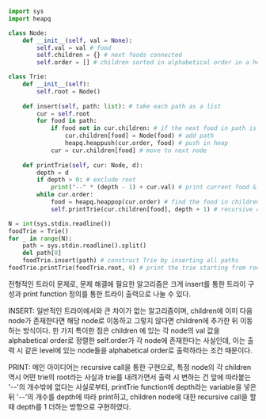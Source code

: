```python
import sys
import heapq

class Node:
    def __init__(self, val = None):
        self.val = val # food
        self.children = {} # next foods connected
        self.order = [] # children sorted in alphabetical order in a heap

class Trie:
    def __init__(self):
        self.root = Node()
    
    def insert(self, path: list): # take each path as a list
        cur = self.root 
        for food in path:
            if food not in cur.children: # if the next food in path is not included in children
                cur.children[food] = Node(food) # add path
                heapq.heappush(cur.order, food) # push in heap
            cur = cur.children[food] # move to next node
    
    def printTrie(self, cur: Node, d):
        depth = d
        if depth > 0: # exclude root
            print("--" * (depth - 1) + cur.val) # print current food & appropriate number of '-'s according on depth
        while cur.order:
            food = heapq.heappop(cur.order) # find the food in children that comes first in alphabetical order
            self.printTrie(cur.children[food], depth + 1) # recursive call to function, adding 1 to depth

N = int(sys.stdin.readline())
foodTrie = Trie()
for _ in range(N):
    path = sys.stdin.readline().split()
    del path[0]
    foodTrie.insert(path) # construct Trie by inserting all paths
foodTrie.printTrie(foodTrie.root, 0) # print the trie starting from root
```
전형적인 트라이 문제로, 문제 해결에 필요한 알고리즘은 크게 insert를 통한 트라이 구성과 print function 정의를 통한 트라이 출력으로 나눌 수 있다. 

INSERT:
일반적인 트라이에서와 큰 차이가 없는 알고리즘이며, children에 이미 다음 node가 존재한다면 해당 node로 이동하고 그렇지 않다면 children에 추가한 뒤 이동하는 방식이다. 한 가지 특이한 점은 children 에 있는 각 node의 val 값을 alphabetical order로 정렬한 self.order가 각 node에 존재한다는 사실인데, 이는 출력 시 같은 level에 있는 node들을 alphabetical order로 출력하라는 조건 때문이다.

PRINT:
메인 아이디어는 recursive call을 통한 구현으로, 특정 node의 각 children 역시 어떤 trie의 root라는 사실과 trie를 내려가면서 출력 시 변하는 건 앞에 따라붙는 '--'의 개수밖에 없다는 사실로부터, printTrie function에 depth라는 variable을 넣은 뒤 '--'의 개수를 depth에 따라 print하고, children node에 대한 recursive call을 할 때 depth를 1 더하는 방향으로 구현하였다.
